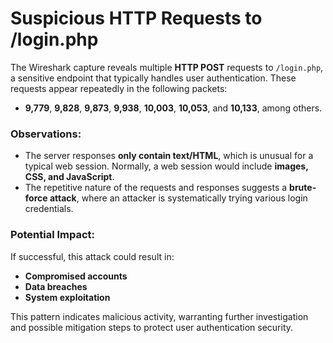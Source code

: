 # Suspicious HTTP Requests to /login.php 

The Wireshark capture reveals multiple **HTTP POST** requests to `/login.php`, a sensitive endpoint that typically handles user authentication. These requests appear repeatedly in the following packets:  

- **9,779**, **9,828**, **9,873**, **9,938**, **10,003**, **10,053**, and **10,133**, among others.

### Observations:
- The server responses **only contain text/HTML**, which is unusual for a typical web session. Normally, a web session would include **images, CSS, and JavaScript**.
- The repetitive nature of the requests and responses suggests a **brute-force attack**, where an attacker is systematically trying various login credentials.

### Potential Impact:
If successful, this attack could result in:
- **Compromised accounts**
- **Data breaches**
- **System exploitation**

This pattern indicates malicious activity, warranting further investigation and possible mitigation steps to protect user authentication security.
